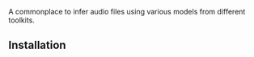 A commonplace to infer audio files using various models from different toolkits. 

## Installation 
